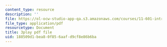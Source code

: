 ```yaml
---
content_type: resource
description: ''
file: https://ol-ocw-studio-app-qa.s3.amazonaws.com/courses/11-601-introduction-to-environmental-policy-and-planning-fall-2016/188509d1bea80f856aafd9cf8e86b6ba_klPt8DrL5tc.pdf
file_type: application/pdf
resourcetype: Document
title: 3play pdf file
uid: 188509d1-bea8-0f85-6aaf-d9cf8e86b6ba
---
```

